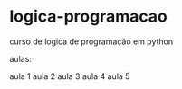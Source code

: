 # logica-programacao
curso de logica de programação em python

aulas:

aula 1 
aula 2 
aula 3
aula 4
aula 5
